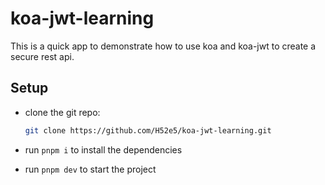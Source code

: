 # koa-jwt-learning

This is a quick app to demonstrate how to use koa and koa-jwt to create a secure rest api.

## Setup

- clone the git repo:

  ```bash
  git clone https://github.com/H52e5/koa-jwt-learning.git
  ```

- run `pnpm i` to install the dependencies

- run `pnpm dev` to start the project
